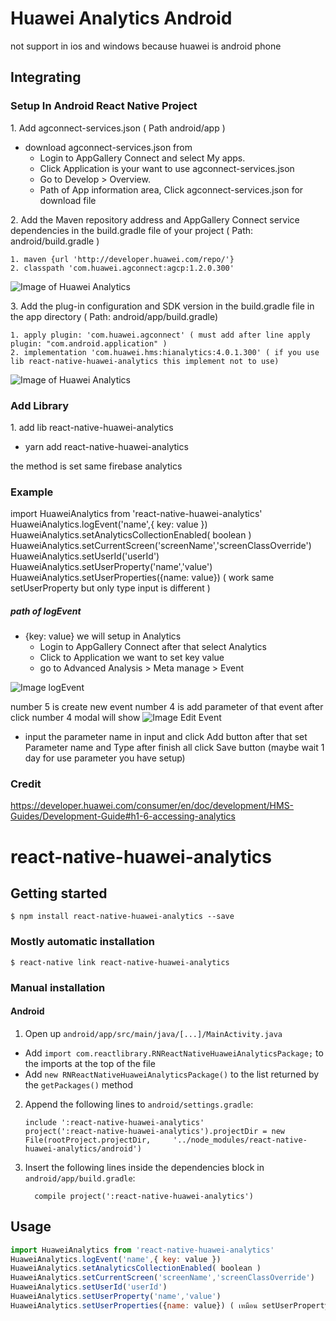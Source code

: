 # Huawei Analytics Android

not support in ios and windows because huawei is android phone

## Integrating
### Setup In Android React Native Project
1\. Add agconnect-services.json ( Path android/app )
-   download agconnect-services.json from 
    -   Login to AppGallery Connect and select My apps.
    -   Click Application is your want to use agconnect-services.json
    -   Go to Develop > Overview.
    -    Path of App information area, Click agconnect-services.json for download file

2\. Add the Maven repository address and AppGallery Connect service dependencies in the build.gradle file of your project ( Path: android/build.gradle )

    1. maven {url 'http://developer.huawei.com/repo/'}
    2. classpath 'com.huawei.agconnect:agcp:1.2.0.300'

![Image of Huawei Analytics](https://communityfile-drcn.op.hicloud.com/FileServer/getFile/cmtyPub/011/111/111/0000000000011111111.20200121095150.23546797182603463796350986560982:50510220023726:2800:6772F400C02F06290E4F636B0D2423596644E82A538FCEA0234E61C04D94C195.png?needInitFileName=true)


3\. Add the plug-in configuration and SDK version in the build.gradle file in the app directory ( Path: android/app/build.gradle)

    1. apply plugin: 'com.huawei.agconnect' ( must add after line apply plugin: "com.android.application" )
    2. implementation 'com.huawei.hms:hianalytics:4.0.1.300' ( if you use lib react-native-huawei-analytics this implement not to use)

![Image of Huawei Analytics](https://communityfile-drcn.op.hicloud.com/FileServer/getFile/cmtyPub/011/111/111/0000000000011111111.20200218104139.97534784310115353892094491197914:50510220023726:2800:035182D7957D4D057562AA28ECEF03CB893C758EB8BAB07051A1B70486B059DA.png?needInitFileName=true?needInitFileName=true)

### Add Library
1\. add lib react-native-huawei-analytics
-   yarn add react-native-huawei-analytics

the method is set same firebase analytics 

### Example
import HuaweiAnalytics from 'react-native-huawei-analytics'
HuaweiAnalytics.logEvent('name',{ key: value })
HuaweiAnalytics.setAnalyticsCollectionEnabled( boolean )
HuaweiAnalytics.setCurrentScreen('screenName','screenClassOverride')
HuaweiAnalytics.setUserId('userId')
HuaweiAnalytics.setUserProperty('name','value')
HuaweiAnalytics.setUserProperties({name: value}) ( work same setUserProperty but only type input is different )

##### path of logEvent
- {key: value} we will setup in Analytics
    -   Login to AppGallery Connect after that select Analytics
    -   Click to Application we want to set key value
    -   go to Advanced Analysis > Meta manage > Event

![Image logEvent](https://communityfile-drcn.op.hicloud.com/FileServer/getFile/cmtyPub/011/111/111/0000000000011111111.20200111152632.88019175743704493106408528668179:50510218132328:2800:F5F501456A406FF1062203923018D1A3052F8E2EA4F663541F81DF647C4D0C94.png?needInitFileName=true?needInitFileName=true?needInitFileName=true)

number 5 is create new event
number 4 is add parameter of that event
after click number 4 modal will show
![Image Edit Event](https://communityfile-drcn.op.hicloud.com/FileServer/getFile/cmtyPub/011/111/111/0000000000011111111.20200111152701.37513256755064144137057073699285:50510218132328:2800:B255F6401359CF335975D48F1E105C7F541A55EECD252EE64C6BF232B54B8EA4.png?needInitFileName=true?needInitFileName=true?needInitFileName=true)
-   input the parameter name in input and click Add button after that set Parameter name and Type after finish all click Save button (maybe wait 1 day for use parameter you have setup)

### Credit

https://developer.huawei.com/consumer/en/doc/development/HMS-Guides/Development-Guide#h1-6-accessing-analytics

# react-native-huawei-analytics


## Getting started

`$ npm install react-native-huawei-analytics --save`

### Mostly automatic installation

`$ react-native link react-native-huawei-analytics`

### Manual installation



#### Android

1. Open up `android/app/src/main/java/[...]/MainActivity.java`
  - Add `import com.reactlibrary.RNReactNativeHuaweiAnalyticsPackage;` to the imports at the top of the file
  - Add `new RNReactNativeHuaweiAnalyticsPackage()` to the list returned by the `getPackages()` method
2. Append the following lines to `android/settings.gradle`:
  	```
  	include ':react-native-huawei-analytics'
  	project(':react-native-huawei-analytics').projectDir = new File(rootProject.projectDir, 	'../node_modules/react-native-huawei-analytics/android')
  	```
3. Insert the following lines inside the dependencies block in `android/app/build.gradle`:
  	```
      compile project(':react-native-huawei-analytics')
  	```


## Usage
```javascript
import HuaweiAnalytics from 'react-native-huawei-analytics'
HuaweiAnalytics.logEvent('name',{ key: value })
HuaweiAnalytics.setAnalyticsCollectionEnabled( boolean )
HuaweiAnalytics.setCurrentScreen('screenName','screenClassOverride')
HuaweiAnalytics.setUserId('userId')
HuaweiAnalytics.setUserProperty('name','value')
HuaweiAnalytics.setUserProperties({name: value}) ( เหมือน setUserProperty แค่ input ต่างกัน
```
  